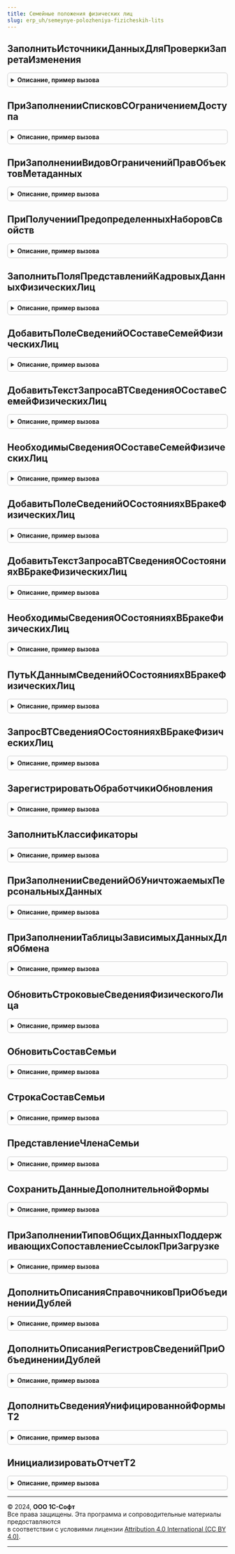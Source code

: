 ```yaml
---
title: Семейные положения физических лиц
slug: erp_uh/semeynye-polozheniya-fizicheskih-lits
---
```



## ЗаполнитьИсточникиДанныхДляПроверкиЗапретаИзменения
<details style="margin: 1em 0; padding: 0.5em; border: 1px solid #ccc; border-radius: 6px;">

<summary style="font-weight: bold; cursor: pointer;">Описание, пример вызова</summary>

```bsl

// См. ДатыЗапретаИзмененияПереопределяемый.ЗаполнитьИсточникиДанныхДляПроверкиЗапретаИзменения.
Процедура ЗаполнитьИсточникиДанныхДляПроверкиЗапретаИзменения(ИсточникиДанных) Экспорт
```

Пример вызова
```bsl
СемейныеПоложенияФизическихЛиц.ЗаполнитьИсточникиДанныхДляПроверкиЗапретаИзменения(ИсточникиДанных) 
```
</details>

## ПриЗаполненииСписковСОграничениемДоступа
<details style="margin: 1em 0; padding: 0.5em; border: 1px solid #ccc; border-radius: 6px;">

<summary style="font-weight: bold; cursor: pointer;">Описание, пример вызова</summary>

```bsl

// См. УправлениеДоступомПереопределяемый.ПриЗаполненииСписковСОграничениемДоступа.
Процедура ПриЗаполненииСписковСОграничениемДоступа(Списки) Экспорт
```

Пример вызова
```bsl
СемейныеПоложенияФизическихЛиц.ПриЗаполненииСписковСОграничениемДоступа(Списки) 
```
</details>

## ПриЗаполненииВидовОграниченийПравОбъектовМетаданных
<details style="margin: 1em 0; padding: 0.5em; border: 1px solid #ccc; border-radius: 6px;">

<summary style="font-weight: bold; cursor: pointer;">Описание, пример вызова</summary>

```bsl

// См. УправлениеДоступомПереопределяемый.ПриЗаполненииВидовОграниченийПравОбъектовМетаданных.
Процедура ПриЗаполненииВидовОграниченийПравОбъектовМетаданных(Описание) Экспорт
```

Пример вызова
```bsl
СемейныеПоложенияФизическихЛиц.ПриЗаполненииВидовОграниченийПравОбъектовМетаданных(Описание) 
```
</details>

## ПриПолученииПредопределенныхНаборовСвойств
<details style="margin: 1em 0; padding: 0.5em; border: 1px solid #ccc; border-radius: 6px;">

<summary style="font-weight: bold; cursor: pointer;">Описание, пример вызова</summary>

```bsl

// См. УправлениеСвойствамиПереопределяемый.ПриПолученииПредопределенныхНаборовСвойств.
Процедура ПриПолученииПредопределенныхНаборовСвойств(Наборы) Экспорт
```

Пример вызова
```bsl
СемейныеПоложенияФизическихЛиц.ПриПолученииПредопределенныхНаборовСвойств(Наборы) 
```
</details>

## ЗаполнитьПоляПредставленийКадровыхДанныхФизическихЛиц
<details style="margin: 1em 0; padding: 0.5em; border: 1px solid #ccc; border-radius: 6px;">

<summary style="font-weight: bold; cursor: pointer;">Описание, пример вызова</summary>

```bsl

Процедура ЗаполнитьПоляПредставленийКадровыхДанныхФизическихЛиц(ДополнительныеПоляПредставлений, ПутьКПолямЛичныхДанных) Экспорт
```

Пример вызова
```bsl
СемейныеПоложенияФизическихЛиц.ЗаполнитьПоляПредставленийКадровыхДанныхФизическихЛиц(ДополнительныеПоляПредставлений, ПутьКПолямЛичныхДанных) 
```
</details>

## ДобавитьПолеСведенийОСоставеСемейФизическихЛиц
<details style="margin: 1em 0; padding: 0.5em; border: 1px solid #ccc; border-radius: 6px;">

<summary style="font-weight: bold; cursor: pointer;">Описание, пример вызова</summary>

```bsl

// Сведения о составах семей

Функция ДобавитьПолеСведенийОСоставеСемейФизическихЛиц(ИмяПоля, ТекстыОписанияПолей, ИсточникиДанных) Экспорт
```

Пример вызова
```bsl
Результат = СемейныеПоложенияФизическихЛиц.ДобавитьПолеСведенийОСоставеСемейФизическихЛиц(ИмяПоля, ТекстыОписанияПолей, ИсточникиДанных) 
```
</details>

## ДобавитьТекстЗапросаВТСведенияОСоставеСемейФизическихЛиц
<details style="margin: 1em 0; padding: 0.5em; border: 1px solid #ccc; border-radius: 6px;">

<summary style="font-weight: bold; cursor: pointer;">Описание, пример вызова</summary>

```bsl

Процедура ДобавитьТекстЗапросаВТСведенияОСоставеСемейФизическихЛиц(Запрос, ТолькоРазрешенные, ОписательВременнойТаблицыОтборов, ИсточникиДанных) Экспорт
```

Пример вызова
```bsl
СемейныеПоложенияФизическихЛиц.ДобавитьТекстЗапросаВТСведенияОСоставеСемейФизическихЛиц(Запрос, ТолькоРазрешенные, ОписательВременнойТаблицыОтборов, ИсточникиДанных) 
```
</details>

## НеобходимыСведенияОСоставеСемейФизическихЛиц
<details style="margin: 1em 0; padding: 0.5em; border: 1px solid #ccc; border-radius: 6px;">

<summary style="font-weight: bold; cursor: pointer;">Описание, пример вызова</summary>

```bsl

Функция НеобходимыСведенияОСоставеСемейФизическихЛиц(Знач ИмяПоля) Экспорт
```

Пример вызова
```bsl
Результат = СемейныеПоложенияФизическихЛиц.НеобходимыСведенияОСоставеСемейФизическихЛиц(ИмяПоля) 
```
</details>

## ДобавитьПолеСведенийОСостоянияхВБракеФизическихЛиц
<details style="margin: 1em 0; padding: 0.5em; border: 1px solid #ccc; border-radius: 6px;">

<summary style="font-weight: bold; cursor: pointer;">Описание, пример вызова</summary>

```bsl

// Сведения о состояниях в браке.

Функция ДобавитьПолеСведенийОСостоянияхВБракеФизическихЛиц(ИмяПоля, ТекстыОписанияПолей, ИсточникиДанных) Экспорт
```

Пример вызова
```bsl
Результат = СемейныеПоложенияФизическихЛиц.ДобавитьПолеСведенийОСостоянияхВБракеФизическихЛиц(ИмяПоля, ТекстыОписанияПолей, ИсточникиДанных) 
```
</details>

## ДобавитьТекстЗапросаВТСведенияОСостоянияхВБракеФизическихЛиц
<details style="margin: 1em 0; padding: 0.5em; border: 1px solid #ccc; border-radius: 6px;">

<summary style="font-weight: bold; cursor: pointer;">Описание, пример вызова</summary>

```bsl

Процедура ДобавитьТекстЗапросаВТСведенияОСостоянияхВБракеФизическихЛиц(Запрос, ТолькоРазрешенные, ОписательВременнойТаблицыОтборов, ПоляОтбораПериодическихДанных, ИсточникиДанных) Экспорт
```

Пример вызова
```bsl
СемейныеПоложенияФизическихЛиц.ДобавитьТекстЗапросаВТСведенияОСостоянияхВБракеФизическихЛиц(Запрос, ТолькоРазрешенные, ОписательВременнойТаблицыОтборов, ПоляОтбораПериодическихДанных, ИсточникиДанных) 
```
</details>

## НеобходимыСведенияОСостоянияхВБракеФизическихЛиц
<details style="margin: 1em 0; padding: 0.5em; border: 1px solid #ccc; border-radius: 6px;">

<summary style="font-weight: bold; cursor: pointer;">Описание, пример вызова</summary>

```bsl

Функция НеобходимыСведенияОСостоянияхВБракеФизическихЛиц(Знач ИмяПоля) Экспорт
```

Пример вызова
```bsl
Результат = СемейныеПоложенияФизическихЛиц.НеобходимыСведенияОСостоянияхВБракеФизическихЛиц(ИмяПоля) 
```
</details>

## ПутьКДаннымСведенийОСостоянияхВБракеФизическихЛиц
<details style="margin: 1em 0; padding: 0.5em; border: 1px solid #ccc; border-radius: 6px;">

<summary style="font-weight: bold; cursor: pointer;">Описание, пример вызова</summary>

```bsl

Функция ПутьКДаннымСведенийОСостоянияхВБракеФизическихЛиц(Знач ИмяПоля) Экспорт
```

Пример вызова
```bsl
Результат = СемейныеПоложенияФизическихЛиц.ПутьКДаннымСведенийОСостоянияхВБракеФизическихЛиц(ИмяПоля));
```
</details>

## ЗапросВТСведенияОСостоянияхВБракеФизическихЛиц
<details style="margin: 1em 0; padding: 0.5em; border: 1px solid #ccc; border-radius: 6px;">

<summary style="font-weight: bold; cursor: pointer;">Описание, пример вызова</summary>

```bsl

Функция ЗапросВТСведенияОСостоянияхВБракеФизическихЛиц(ТолькоРазрешенные, ОписательВременнойТаблицыОтборов, ПоляОтбораПериодическихДанных, ИмяВТСведенияОСостоянияхВБракеФизическихЛиц = "ВТСведенияОСостоянияхВБракеФизическихЛиц") Экспорт
```

Пример вызова
```bsl
Результат = СемейныеПоложенияФизическихЛиц.ЗапросВТСведенияОСостоянияхВБракеФизическихЛиц(ТолькоРазрешенные, ОписательВременнойТаблицыОтборов, ПоляОтбораПериодическихДанных, ИмяВТСведенияОСостоянияхВБракеФизическихЛиц);
```
</details>

## ЗарегистрироватьОбработчикиОбновления
<details style="margin: 1em 0; padding: 0.5em; border: 1px solid #ccc; border-radius: 6px;">

<summary style="font-weight: bold; cursor: pointer;">Описание, пример вызова</summary>

```bsl

// Добавляет в список Обработчики процедуры-обработчики обновления,
// необходимые данной подсистеме.
//
// Параметры:
//   Обработчики - ТаблицаЗначений - см. описание функции НоваяТаблицаОбработчиковОбновления
//                                   общего модуля ОбновлениеИнформационнойБазы.
//
Процедура ЗарегистрироватьОбработчикиОбновления(Обработчики) Экспорт
```

Пример вызова
```bsl
СемейныеПоложенияФизическихЛиц.ЗарегистрироватьОбработчикиОбновления(Обработчики)
```
</details>

## ЗаполнитьКлассификаторы
<details style="margin: 1em 0; padding: 0.5em; border: 1px solid #ccc; border-radius: 6px;">

<summary style="font-weight: bold; cursor: pointer;">Описание, пример вызова</summary>

```bsl

Процедура ЗаполнитьКлассификаторы() Экспорт
```

Пример вызова
```bsl
СемейныеПоложенияФизическихЛиц.ЗаполнитьКлассификаторы() 
```
</details>

## ПриЗаполненииСведенийОбУничтожаемыхПерсональныхДанных
<details style="margin: 1em 0; padding: 0.5em; border: 1px solid #ccc; border-radius: 6px;">

<summary style="font-weight: bold; cursor: pointer;">Описание, пример вызова</summary>

```bsl

// См. ЗащитаПерсональныхДанныхПереопределяемый.ПриЗаполненииСведенийОбУничтожаемыхПерсональныхДанных.
Процедура ПриЗаполненииСведенийОбУничтожаемыхПерсональныхДанных(ТаблицаСведений) Экспорт
```

Пример вызова
```bsl
СемейныеПоложенияФизическихЛиц.ПриЗаполненииСведенийОбУничтожаемыхПерсональныхДанных(ТаблицаСведений) 
```
</details>

## ПриЗаполненииТаблицыЗависимыхДанныхДляОбмена
<details style="margin: 1em 0; padding: 0.5em; border: 1px solid #ccc; border-radius: 6px;">

<summary style="font-weight: bold; cursor: pointer;">Описание, пример вызова</summary>

```bsl

Процедура ПриЗаполненииТаблицыЗависимыхДанныхДляОбмена(ЗависимыеДанные) Экспорт
```

Пример вызова
```bsl
СемейныеПоложенияФизическихЛиц.ПриЗаполненииТаблицыЗависимыхДанныхДляОбмена(ЗависимыеДанные) 
```
</details>

## ОбновитьСтроковыеСведенияФизическогоЛица
<details style="margin: 1em 0; padding: 0.5em; border: 1px solid #ccc; border-radius: 6px;">

<summary style="font-weight: bold; cursor: pointer;">Описание, пример вызова</summary>

```bsl

Процедура ОбновитьСтроковыеСведенияФизическогоЛица(СтроковыеСведения, ПричинаОбновления) Экспорт
```

Пример вызова
```bsl
СемейныеПоложенияФизическихЛиц.ОбновитьСтроковыеСведенияФизическогоЛица(СтроковыеСведения, ПричинаОбновления) 
```
</details>

## ОбновитьСоставСемьи
<details style="margin: 1em 0; padding: 0.5em; border: 1px solid #ccc; border-radius: 6px;">

<summary style="font-weight: bold; cursor: pointer;">Описание, пример вызова</summary>

```bsl

Процедура ОбновитьСоставСемьи(СтроковыеСведения) Экспорт
```

Пример вызова
```bsl
СемейныеПоложенияФизическихЛиц.ОбновитьСоставСемьи(СтроковыеСведения));
```
</details>

## СтрокаСоставСемьи
<details style="margin: 1em 0; padding: 0.5em; border: 1px solid #ccc; border-radius: 6px;">

<summary style="font-weight: bold; cursor: pointer;">Описание, пример вызова</summary>

```bsl

Функция СтрокаСоставСемьи(ФизическоеЛицо) Экспорт
```

Пример вызова
```bsl
Результат = СемейныеПоложенияФизическихЛиц.СтрокаСоставСемьи(ФизическоеЛицо));
```
</details>

## ПредставлениеЧленаСемьи
<details style="margin: 1em 0; padding: 0.5em; border: 1px solid #ccc; border-radius: 6px;">

<summary style="font-weight: bold; cursor: pointer;">Описание, пример вызова</summary>

```bsl

Функция ПредставлениеЧленаСемьи(ЧленСемьи) Экспорт
```

Пример вызова
```bsl
Результат = СемейныеПоложенияФизическихЛиц.ПредставлениеЧленаСемьи(ЧленСемьи));
```
</details>

## СохранитьДанныеДополнительнойФормы
<details style="margin: 1em 0; padding: 0.5em; border: 1px solid #ccc; border-radius: 6px;">

<summary style="font-weight: bold; cursor: pointer;">Описание, пример вызова</summary>

```bsl

Процедура СохранитьДанныеДополнительнойФормы(Форма, ИмяФормы, Отказ, ТекущийОбъект) Экспорт
```

Пример вызова
```bsl
СемейныеПоложенияФизическихЛиц.СохранитьДанныеДополнительнойФормы(Форма, ИмяФормы, Отказ, ТекущийОбъект) 
```
</details>

## ПриЗаполненииТиповОбщихДанныхПоддерживающихСопоставлениеСсылокПриЗагрузке
<details style="margin: 1em 0; padding: 0.5em; border: 1px solid #ccc; border-radius: 6px;">

<summary style="font-weight: bold; cursor: pointer;">Описание, пример вызова</summary>

```bsl

// Заполняет массив типов неразделенных данных, для которых поддерживается сопоставление ссылок
// при загрузке данных в другую информационную базу.
//
// Параметры:
//  Типы - Массив(ОбъектМетаданных).
//
Процедура ПриЗаполненииТиповОбщихДанныхПоддерживающихСопоставлениеСсылокПриЗагрузке(Типы) Экспорт
```

Пример вызова
```bsl
СемейныеПоложенияФизическихЛиц.ПриЗаполненииТиповОбщихДанныхПоддерживающихСопоставлениеСсылокПриЗагрузке(Типы) 
```
</details>

## ДополнитьОписанияСправочниковПриОбъединенииДублей
<details style="margin: 1em 0; padding: 0.5em; border: 1px solid #ccc; border-radius: 6px;">

<summary style="font-weight: bold; cursor: pointer;">Описание, пример вызова</summary>

```bsl

// Параметры:
//  ОписанияСправочников - Массив из Структура
Процедура ДополнитьОписанияСправочниковПриОбъединенииДублей(ОписанияСправочников) Экспорт
```

Пример вызова
```bsl
СемейныеПоложенияФизическихЛиц.ДополнитьОписанияСправочниковПриОбъединенииДублей(ОписанияСправочников) 
```
</details>

## ДополнитьОписанияРегистровСведенийПриОбъединенииДублей
<details style="margin: 1em 0; padding: 0.5em; border: 1px solid #ccc; border-radius: 6px;">

<summary style="font-weight: bold; cursor: pointer;">Описание, пример вызова</summary>

```bsl

// Параметры:
//  ОписанияРегистров - Массив из Структура
Процедура ДополнитьОписанияРегистровСведенийПриОбъединенииДублей(ОписанияРегистров) Экспорт
```

Пример вызова
```bsl
СемейныеПоложенияФизическихЛиц.ДополнитьОписанияРегистровСведенийПриОбъединенииДублей(ОписанияРегистров) 
```
</details>

## ДополнитьСведенияУнифицированнойФормыТ2
<details style="margin: 1em 0; padding: 0.5em; border: 1px solid #ccc; border-radius: 6px;">

<summary style="font-weight: bold; cursor: pointer;">Описание, пример вызова</summary>

```bsl

Процедура ДополнитьСведенияУнифицированнойФормыТ2(ДополнительныеСведения, СтрокиДанных, ДатаОтчета, КлючВарианта) Экспорт
```

Пример вызова
```bsl
СемейныеПоложенияФизическихЛиц.ДополнитьСведенияУнифицированнойФормыТ2(ДополнительныеСведения, СтрокиДанных, ДатаОтчета, КлючВарианта) 
```
</details>

## ИнициализироватьОтчетТ2
<details style="margin: 1em 0; padding: 0.5em; border: 1px solid #ccc; border-radius: 6px;">

<summary style="font-weight: bold; cursor: pointer;">Описание, пример вызова</summary>

```bsl

Процедура ИнициализироватьОтчетТ2(ОтчетОбъект) Экспорт
```

Пример вызова
```bsl
СемейныеПоложенияФизическихЛиц.ИнициализироватьОтчетТ2(ОтчетОбъект) 
```
</details>

---

© 2024, **ООО 1С-Софт**  
Все права защищены. Эта программа и сопроводительные материалы предоставляются  
в соответствии с условиями лицензии [Attribution 4.0 International (CC BY 4.0)](https://creativecommons.org/licenses/by/4.0/legalcode).

---
